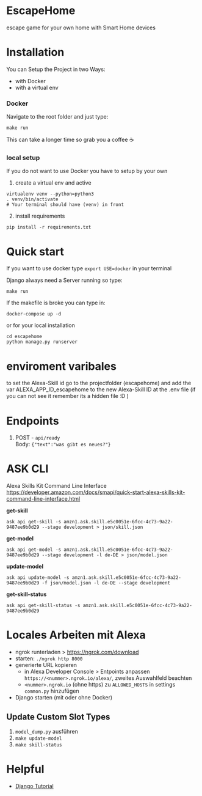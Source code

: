 # EscapeHome
escape game for your own home with Smart Home devices

# Installation 
You can Setup the Project in two Ways: 
* with Docker
* with a virtual env
### Docker
Navigate to the root folder and just type: 

```shell
make run
```

This can take a longer time so grab you a coffee ☕

### local setup
If you do not want to use Docker you have to setup by your own

1. create a virtual env and active 
```shell
virtualenv venv --python=python3
. venv/bin/activate
# Your terminal should have (venv) in front
```
2. install requirements
```shell
pip install -r requirements.txt
```

# Quick start
If you want to use docker type `export USE=docker` in your terminal

Django always need a Server running so type: 
```shell
make run
```

If the makefile is broke you can type in: 
```shell
docker-compose up -d 
```
or for your local installation

```shell
cd escapehome
python manage.py runserver
```
# enviroment varibales
to set the Alexa-Skill id go to the projectfolder (escapehome) and add the var ALEXA_APP_ID_escapehome to the new Alexa-Skill ID at the .env file (if you can not see it remember its a hidden file :D )

# Endpoints
1. POST - `api/ready`  
Body: `{"text":"was gibt es neues?"}`


# ASK CLI
Alexa Skills Kit Command Line Interface  
https://developer.amazon.com/docs/smapi/quick-start-alexa-skills-kit-command-line-interface.html


**get-skill** 
```
ask api get-skill -s amzn1.ask.skill.e5c0051e-6fcc-4c73-9a22-9487ee9b0d29 --stage development > json/skill.json
```

**get-model**
```
ask api get-model -s amzn1.ask.skill.e5c0051e-6fcc-4c73-9a22-9487ee9b0d29 --stage development -l de-DE > json/model.json
```

**update-model**
```
ask api update-model -s amzn1.ask.skill.e5c0051e-6fcc-4c73-9a22-9487ee9b0d29 -f json/model.json -l de-DE --stage development
```

**get-skill-status**
```
ask api get-skill-status -s amzn1.ask.skill.e5c0051e-6fcc-4c73-9a22-9487ee9b0d29
```

# Locales Arbeiten mit Alexa
* ngrok runterladen > https://ngrok.com/download
* starten: `./ngrok http 8000`
* generierte URL kopieren
    * in Alexa Developer Console > Entpoints anpassen `https://<nummer>.ngrok.io/alexa/`, zweites Auswahlfeld beachten
    * `<nummer>.ngrok.io` (ohne https) zu `ALLOWED_HOSTS` in settings `common.py` hinzufügen
* Django starten (mit oder ohne Docker)

## Update Custom Slot Types
1. `model_dump.py` ausführen
2. `make update-model`
3. `make skill-status`


# Helpful 
* [Django Tutorial](https://docs.djangoproject.com/en/2.2/intro/tutorial01/)
